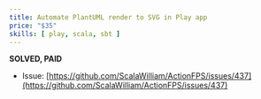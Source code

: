 ```yaml
---
title: Automate PlantUML render to SVG in Play app
price: "$35"
skills: [ play, scala, sbt ]
---
```


**SOLVED, PAID**

- Issue: [https://github.com/ScalaWilliam/ActionFPS/issues/437](https://github.com/ScalaWilliam/ActionFPS/issues/437)
